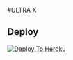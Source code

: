 #ULTRA X

## Deploy
[![Deploy To Heroku](https://www.herokucdn.com/deploy/button.svg)](https://dashboard.heroku.com/new?button-url=https%3A%2F%2Fgithub.com%2FHobby-Dev-0%2FHEROKU-2&template=https%3A%2F%2Fgithub.com%2FHobby-Dev-0%2FHEROKU-2)
